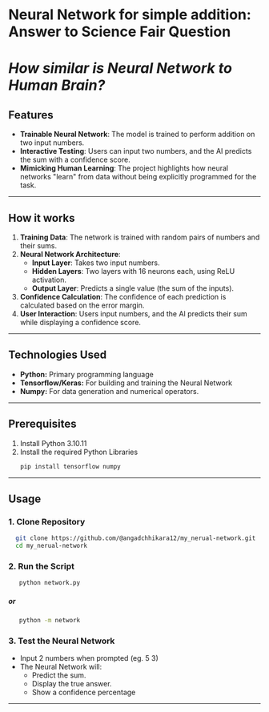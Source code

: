 # Neural Network for simple addition: Answer to Science Fair Question 
# *How similar is Neural Network to Human Brain?*

## Features
- **Trainable Neural Network**: The model is trained to perform addition on two input numbers.
- **Interactive Testing**: Users can input two numbers, and the AI predicts the sum with a confidence score.
- **Mimicking Human Learning**: The project highlights how neural networks "learn" from data without being explicitly programmed for the task.

---

## How it works
1. **Training Data**: The network is trained with random pairs of numbers and their sums.
2. **Neural Network Architecture**:
   - **Input Layer**: Takes two input numbers.
   - **Hidden Layers**: Two layers with 16 neurons each, using ReLU activation.
   - **Output Layer**: Predicts a single value (the sum of the inputs).
3. **Confidence Calculation**: The confidence of each prediction is calculated based on the error margin.
4. **User Interaction**: Users input numbers, and the AI predicts their sum while displaying a confidence score.

---

## Technologies Used
 - **Python:** Primary programming language
 - **Tensorflow/Keras:** For building and training the Neural Network
 - **Numpy:** For data generation and numerical operators.
---
## Prerequisites
1. Install Python 3.10.11
2. Install the required Python Libraries
    ```bash
   pip install tensorflow numpy
    ```
---
## Usage
### 1. Clone Repository
```bash
  git clone https://github.com/@angadchhikara12/my_nerual-network.git
  cd my_nerual-network
 ```
### 2. Run the Script
```bash
   python network.py
```
##### or
```bash
   python -m network
```

### 3. Test the Neural Network
 - Input 2 numbers when prompted (eg. 5 3)
 - The Neural Network will:
   - Predict the sum.
   - Display the true answer.
   - Show a confidence percentage
---
